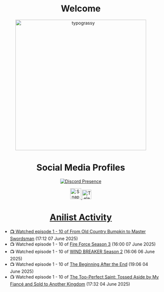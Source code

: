 <div align="center">

# Welcome
<a href="https://github.com/kawarimidoll/typograssy">
    <img alt="typograssy" src="https://typograssy.deno.dev/api?text=%E3%82%88%E3%81%86%E3%81%93%E3%81%9D%E3%81%BF%E3%81%AA%E3%81%95%E3%82%93%20-%20Sheby--&&l0=none&l1=82d9d0&l2=027353&l3=038c4c&l4=01402e&bg=none&frame=none&speed=100&comment=" width="421.99">
</a>

</div>

<div align="center">

# Social Media Profiles

[![Discord Presence](https://lanyard.cnrad.dev/api/612532963938271232)](https://discord.com/users/612532963938271232)


<a href="https://www.snapchat.com/add/a.sheby" title="Snapchat Profile">
    <img src="https://www.freepnglogos.com/uploads/snapchat-logo-png-0.png" width="35" alt="Snapchat Logo" />


<a href="https://t.me/ASheby" title="Telegram Profile">
    <img src="https://www.freepnglogos.com/uploads/telegram-logo-png-0.png" width="30" alt="Telegram Logo" />


</div>

<div align="center">

# Anilist Activity

</div>

<!-- ANILIST_ACTIVITY:start -->

-   📺 Watched episode 1 - 10 of [From Old Country Bumpkin to Master Swordsman](https://anilist.co/anime/179955) (17:12 07 June 2025)
-   📺 Watched episode 1 - 10 of [Fire Force Season 3](https://anilist.co/anime/149118) (16:00 07 June 2025)
-   📺 Watched episode 1 - 10 of [WIND BREAKER Season 2](https://anilist.co/anime/178680) (16:06 06 June 2025)
-   📺 Watched episode 1 - 10 of [The Beginning After the End](https://anilist.co/anime/183161) (19:06 04 June 2025)
-   📺 Watched episode 1 - 10 of [The Too-Perfect Saint: Tossed Aside by My Fiancé and Sold to Another Kingdom](https://anilist.co/anime/183275) (17:32 04 June 2025)

<!-- ANILIST_ACTIVITY:end -->
